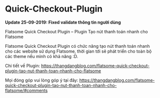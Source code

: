 # Quick-Checkout-Plugin

<b>Update 25-09-2019: Fixed validate thông tin người dùng</b>

Flatsome Quick Checkout Plugin – Plugin Tạo nút thanh toán nhanh cho Flatsome

Flatsome Quick Checkout Plugin có chức năng tạo nút thanh toán nhanh cho các website sử dụng Flatsome, thời gian tới sẽ phát triển cho toàn bộ các theme nếu mình có khả năng :D.

Chi tiết về Plugin: https://thangdangblog.com/flatsome-quick-checkout-plugin-tao-nut-thanh-toan-nhanh-cho-flatsome

Mọi đóng góp vui lòng góp ý tại đây: https://thangdangblog.com/flatsome-quick-checkout-plugin-tao-nut-thanh-toan-nhanh-cho-flatsome/#comments
